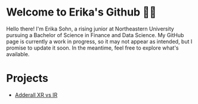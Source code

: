 # Welcome to Erika's Github ✌🏻
Hello there! I'm Erika Sohn, a rising junior at Northeastern University pursuing a Bachelor of Science in Finance and Data Science. My GitHub page is currently a work in progress, so it may not appear as intended, but I promise to update it soon. In the meantime, feel free to explore what's available.
# Projects 
- [Adderall XR vs IR](Group05_Proj_Code.ipynb)

  
